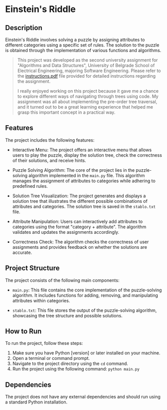 # Einstein's Riddle

## Description
Einstein's Riddle involves solving a puzzle by assigning attributes to different categories using a specific set of rules. The solution to the puzzle is obtained through the implementation of various functions and algorithms.

> This project was developed as the second university assignment for "Algorithms and Data Structures", University of Belgrade School of Electrical Engineering, majoring Software Engineering. Please refer to the [instructions.pdf](instructions.pdf) file provided for detailed instructions regarding the assignment.
> 
>I really enjoyed working on this project because it gave me a chance to explore different ways of navigating through trees using code. My assignment was all about implementing the pre-order tree traversal, and it turned out to be a great learning experience that helped me grasp this important concept in a practical way.



## Features
The project includes the following features:

- Interactive Menu: The project offers an interactive menu that allows users to play the puzzle, display the solution tree, check the correctness of their solutions, and receive hints.

- Puzzle Solving Algorithm: The core of the project lies in the puzzle-solving algorithm implemented in the `main.py` file. This algorithm manages the assignment of attributes to categories while adhering to predefined rules.

- Solution Tree Visualization: The project generates and displays a solution tree that illustrates the different possible combinations of attributes and categories. The solution tree is saved in the `stablo.txt` file.

- Attribute Manipulation: Users can interactively add attributes to categories using the format "category + attribute". The algorithm validates and updates the assignments accordingly.

- Correctness Check: The algorithm checks the correctness of user assignments and provides feedback on whether the solutions are accurate.

## Project Structure
The project consists of the following main components:

- `main.py`: This file contains the core implementation of the puzzle-solving algorithm. It includes functions for adding, removing, and manipulating attributes within categories.

- `stablo.txt`: This file stores the output of the puzzle-solving algorithm, showcasing the tree structure and possible solutions.

## How to Run
To run the project, follow these steps:

1. Make sure you have Python [version] or later installed on your machine.
2. Open a terminal or command prompt.
3. Navigate to the project directory using the `cd` command.
4. Run the project using the following command: `python main.py`

## Dependencies
The project does not have any external dependencies and should run using a standard Python installation.
